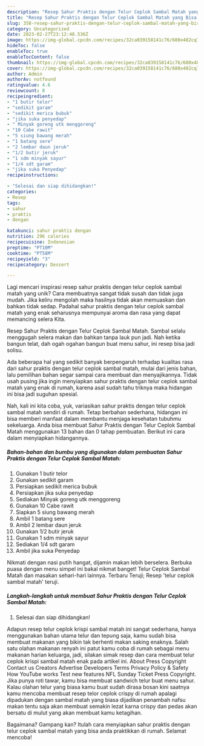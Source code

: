 ```yaml
---
description: "Resep Sahur Praktis dengan Telur Ceplok Sambal Matah yang Bisa Manjain Lidah"
title: "Resep Sahur Praktis dengan Telur Ceplok Sambal Matah yang Bisa Manjain Lidah"
slug: 358-resep-sahur-praktis-dengan-telur-ceplok-sambal-matah-yang-bisa-manjain-lidah
category: Uncategorized
date: 2023-02-27T23:12:48.536Z
image: https://img-global.cpcdn.com/recipes/32ca039158141c76/680x482cq70/sahur-praktis-dengan-telur-ceplok-sambal-matah-foto-resep-utama.jpg
hideToc: false
enableToc: true
enableTocContent: false
thumbnail: https://img-global.cpcdn.com/recipes/32ca039158141c76/680x482cq70/sahur-praktis-dengan-telur-ceplok-sambal-matah-foto-resep-utama.jpg
cover: https://img-global.cpcdn.com/recipes/32ca039158141c76/680x482cq70/sahur-praktis-dengan-telur-ceplok-sambal-matah-foto-resep-utama.jpg
author: Admin
authorAv: notfound
ratingvalue: 4.6
reviewcount: 8
recipeingredient:
- "1 butir telor"
- "sedikit garam"
- "sedikit merica bubuk"
- "jika suka penyedap"
- " Minyak goreng utk menggoreng"
- "10 Cabe rawit"
- "5 siung bawang merah"
- "1 batang sere"
- "2 lembar daun jeruk"
- "1/2 butir jeruk"
- "1 sdm minyak sayur"
- "1/4 sdt garam"
- "jika suka Penyedap"
recipeinstructions:

- "Selesai dan siap dihidangkan!"
categories:
- Resep
tags:
- sahur
- praktis
- dengan

katakunci: sahur praktis dengan 
nutrition: 296 calories
recipecuisine: Indonesian
preptime: "PT10M"
cooktime: "PT58M"
recipeyield: "3"
recipecategory: Dessert

---
```





Lagi mencari inspirasi resep sahur praktis dengan telur ceplok sambal matah yang unik? Cara membuatnya sangat tidak susah dan tidak juga mudah. Jika keliru mengolah maka hasilnya tidak akan memuaskan dan bahkan tidak sedap. Padahal sahur praktis dengan telur ceplok sambal matah yang enak seharusnya mempunyai aroma dan rasa yang dapat memancing selera Kita.





Resep Sahur Praktis dengan Telur Ceplok Sambal Matah. Sambal selalu menggugah selera makan dan bahkan tanpa lauk pun jadi. Nah ketika bangun telat, dah ogah ogahan bangun buat menu sahur, ini resep bisa jadi solisu.

Ada beberapa hal yang sedikit banyak berpengaruh terhadap kualitas rasa dari sahur praktis dengan telur ceplok sambal matah, mulai dari jenis bahan, lalu pemilihan bahan segar sampai cara membuat dan menyajikannya. Tidak usah pusing jika ingin menyiapkan sahur praktis dengan telur ceplok sambal matah yang enak di rumah, karena asal sudah tahu triknya maka hidangan ini bisa jadi suguhan spesial.






Nah, kali ini kita coba, yuk, variasikan sahur praktis dengan telur ceplok sambal matah sendiri di rumah. Tetap berbahan sederhana, hidangan ini bisa memberi manfaat dalam membantu menjaga kesehatan tubuhmu sekeluarga. Anda bisa membuat Sahur Praktis dengan Telur Ceplok Sambal Matah menggunakan 13 bahan dan 0 tahap pembuatan. Berikut ini cara dalam menyiapkan hidangannya.

<!--inarticleads1-->

##### Bahan-bahan dan bumbu yang digunakan dalam pembuatan Sahur Praktis dengan Telur Ceplok Sambal Matah:

1. Gunakan 1 butir telor
1. Gunakan sedikit garam
1. Persiapkan sedikit merica bubuk
1. Persiapkan jika suka penyedap
1. Sediakan  Minyak goreng utk menggoreng
1. Gunakan 10 Cabe rawit
1. Siapkan 5 siung bawang merah
1. Ambil 1 batang sere
1. Ambil 2 lembar daun jeruk
1. Gunakan 1/2 butir jeruk
1. Gunakan 1 sdm minyak sayur
1. Sediakan 1/4 sdt garam
1. Ambil jika suka Penyedap


Nikmati dengan nasi putih hangat, dijamin makan lebih berselera. Berbuka puasa dengan menu simpel ini bakal nikmat banget! Telur Ceplok Sambal Matah dan masakan sehari-hari lainnya. Terbaru Teruji; Resep &#39;telur ceplok sambal matah&#39; teruji. 

<!--inarticleads2-->

##### Langkah-langkah untuk membuat Sahur Praktis dengan Telur Ceplok Sambal Matah:


1. Selesai dan siap dihidangkan!

Adapun resep telur ceplok krispi sambal matah ini sangat sederhana, hanya menggunakan bahan utama telur dan tepung saja, kamu sudah bisa membuat makanan yang bikin tak berhenti makan saking enaknya. Salah satu olahan makanan renyah ini patut kamu coba di rumah sebagai menu makanan harian keluarga, jadi, silakan simak resep dan cara membuat telur ceplok krispi sambal matah enak pada artikel ini. About Press Copyright Contact us Creators Advertise Developers Terms Privacy Policy &amp; Safety How YouTube works Test new features NFL Sunday Ticket Press Copyright. Jika punya roti tawar, kamu bisa membuat sandwich telur buat menu sahur. Kalau olahan telur yang biasa kamu buat sudah dirasa bosan kini saatnya kamu mencoba membuat resep telor ceplok crispy di rumah apalagi dipadukan dengan sambal matah yang biasa dijadikan penambah nafsu makan tentu saja akan membuat semakin lezat karna crispy dan pedas akan bersatu di mulut yang akan membuat kamu ketagihan. 

Bagaimana? Gampang kan? Itulah cara menyiapkan sahur praktis dengan telur ceplok sambal matah yang bisa anda praktikkan di rumah. Selamat mencoba!
